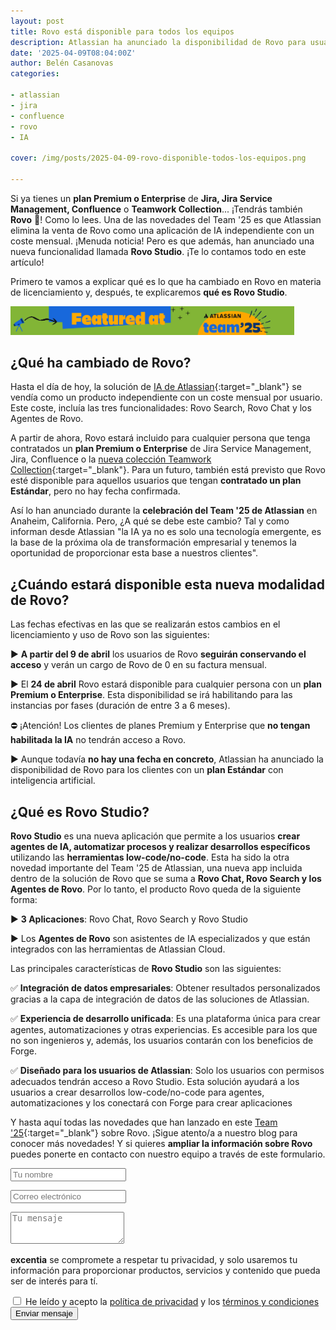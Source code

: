 ```yaml
---
layout: post
title: Rovo está disponible para todos los equipos
description: Atlassian ha anunciado la disponibilidad de Rovo para usuarios con un plan Premium o Enterprise y una nueva funcionalidad con Rovo Studio.
date: '2025-04-09T08:04:00Z'
author: Belén Casanovas
categories:

- atlassian
- jira
- confluence
- rovo 
- IA

cover: /img/posts/2025-04-09-rovo-disponible-todos-los-equipos.png

---
```


Si ya tienes un **plan Premium o Enterprise** de **Jira, Jira Service Management, Confluence** o **Teamwork Collection**... ¡Tendrás también **Rovo** 🎉! Como lo lees. Una de las novedades del Team '25 es que Atlassian elimina la venta de Rovo como una aplicación de IA independiente con un coste mensual. ¡Menuda noticia! Pero es que además, han anunciado una nueva funcionalidad llamada **Rovo Studio**. ¡Te lo contamos todo en este artículo!

Primero te vamos a explicar qué es lo que ha cambiado en Rovo en materia de licenciamiento y, después, te explicaremos **qué es Rovo Studio**. 

<img width="90%" src="/img/eventos/featured-team-25.png" alt="Lanzamientos del Team '25 de Atlassian">
<br>

<h2>¿Qué ha cambiado de Rovo?</h2>

Hasta el día de hoy, la solución de [IA de Atlassian](/que-es-atlassian-rovo){:target="_blank"} se vendía como un producto independiente con un coste mensual por usuario. Este coste, incluía las tres funcionalidades: Rovo Search, Rovo Chat y los Agentes de Rovo. 

A partir de ahora, Rovo estará incluido para cualquier persona que tenga contratados un **plan Premium o Enterprise** de Jira Service Management, Jira, Confluence o la [nueva colección Teamwork Collection](/que-es-teamwork-collection-atlassian){:target="_blank"}. Para un futuro, también está previsto que Rovo esté disponible para aquellos usuarios que tengan **contratado un plan Estándar**, pero no hay fecha confirmada. 

Así lo han anunciado durante la **celebración del Team '25 de Atlassian** en Anaheim, California. Pero, ¿A qué se debe este cambio? Tal y como informan desde Atlassian "la IA ya no es solo una tecnología emergente, es la base de la próxima ola de transformación empresarial y tenemos la oportunidad de proporcionar esta base a nuestros clientes". 

<h2>¿Cuándo estará disponible esta nueva modalidad de Rovo?</h2>

Las fechas efectivas en las que se realizarán estos cambios en el licenciamiento y uso de Rovo son las siguientes: 

▶️ **A partir del 9 de abril** los usuarios de Rovo **seguirán conservando el acceso** y verán un cargo de Rovo de 0 en su factura mensual. <br>

▶️ El **24 de abril** Rovo estará disponible para cualquier persona con un **plan Premium o Enterprise**. Esta disponibilidad se irá habilitando para las instancias por fases (duración de entre 3 a 6 meses). <br> 

⛔ ¡Atención! Los clientes de planes Premium y Enterprise que **no tengan habilitada la IA** no tendrán acceso a Rovo.

▶️ Aunque todavía **no hay una fecha en concreto**, Atlassian ha anunciado la disponibilidad de Rovo para los clientes con un **plan Estándar** con inteligencia artificial. <br>

<h2>¿Qué es Rovo Studio?</h2>

**Rovo Studio** es una nueva aplicación que permite a los usuarios **crear agentes de IA, automatizar procesos y realizar desarrollos específicos** utilizando las **herramientas low-code/no-code**. Esta ha sido la otra novedad importante del Team '25 de Atlassian, una nueva app incluida dentro de la solución de Rovo que se suma a **Rovo Chat, Rovo Search y los Agentes de Rovo**. Por lo tanto, el producto Rovo queda de la siguiente forma: 

▶️ **3 Aplicaciones**: Rovo Chat, Rovo Search y Rovo Studio

▶️ Los **Agentes de Rovo** son asistentes de IA especializados y que están integrados con las herramientas de Atlassian Cloud. 


Las principales características de **Rovo Studio** son las siguientes: 

✅ **Integración de datos empresariales**: Obtener resultados personalizados gracias a la capa de integración de datos de las soluciones de Atlassian. 

✅ **Experiencia de desarrollo unificada**: Es una plataforma única para crear agentes, automatizaciones y otras experiencias. Es accesible para los que no son ingenieros y, además, los usuarios contarán  con los beneficios de Forge. 

✅ **Diseñado para los usuarios de Atlassian**: Solo los usuarios con permisos adecuados tendrán acceso a Rovo Studio. Esta solución ayudará a los usuarios a crear desarrollos low-code/no-code para agentes, automatizaciones y los conectará con Forge para crear aplicaciones

Y hasta aquí todas las novedades que han lanzado en este [Team '25](https://events.atlassian.com/team){:target="_blank"} sobre Rovo. ¡Sigue atento/a a nuestro blog para conocer más novedades! Y si quieres **ampliar la información sobre Rovo** puedes ponerte en contacto con nuestro equipo a través de este formulario. 

<form action="https://formspree.io/f/xaygrdqg" method="POST">
 <div class="col-md-12 col-sm-12">
   <div class="row control-group">
        <div class="form-group col-xs-12 floating-label-form-group controls">
           <input type="text" name="name" class="form-control" placeholder="Tu nombre" id="name" required data-validation-required-message="Por favor escribe tu nombre.">
            <p class="help-block text-danger"></p>
        </div>
     </div>
<div class="row control-group">
     <div class="form-group col-xs-12 floating-label-form-group controls">
        <input type="email" name="email" class="form-control" placeholder="Correo electrónico" id="email" required data-validation-required-message="Por favor escribe tu dirección de correo.">
           <p class="help-block text-danger"></p>
        </div>
            </div>
            <div>
        <input type="text" name="_gotcha" style="display:none"/>
        </div>
        <div>
                </div>
            <div class="row control-group">
              <div class="form-group-2 col-xs-12 floating-label-form-group controls">
                <textarea name="message" class="form-control" rows="3" placeholder="Tu mensaje" id="message" required
                          data-validation-required-message="Por favor escribe un mensaje."></textarea>
                <p class="help-block text-danger"></p>
              </div>
              <div>
              <input type="hidden" name="_subject" value="Blog Rovo para todos los equipos"/>
               </div>
            </div>
            <div class="row control-group">
              <div class="form-group col-xs-12 floating-label-form-group controls">
                <p><strong>excentia</strong> se compromete a respetar tu privacidad, y solo usaremos tu información para proporcionar productos, servicios y contenido que pueda ser de interés para tí.</p>
                <input type="checkbox" name="agreement" class="form-check-input" id="agreement" value="accept" required data-validation-required-message="Por favor lee y acepta la política de privacidad y los términos y condiciones">
                <label class="form-check-label" for="agreement">He leído y acepto la <a href="https://www.excentia.es/privacy" target="_blank">política de privacidad</a> y los <a href="https://www.excentia.es/pdf/excentia-terms-and-conditions.pdf" target="_blank">términos y condiciones</a></label>
              </div>
            </div>
            <div id="success"></div>
            <div class="block">
              <button type="submit" class="btn btn-warning btn-xl">Enviar mensaje</button>
            </div>
          </div>
        </form>